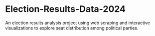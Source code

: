 # Election-Results-Data-2024
An election results analysis project using web scraping and interactive visualizations to explore seat distribution among political parties.
